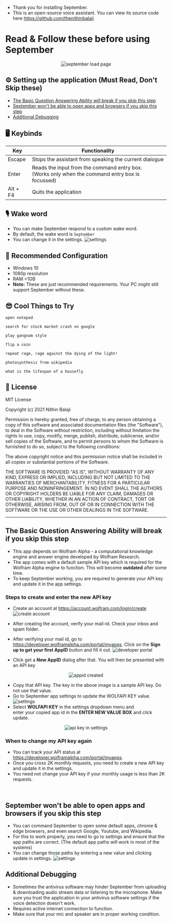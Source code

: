+ Thank you for installing September.
+ This is an open-source voice assistant. You can view its source code here https://github.com/thenithinbalaji

# Read & Follow these before using September 

<p align = "center">
  <img alt = "september load page" src = "https://user-images.githubusercontent.com/73932121/154336929-d42a9d0e-e346-472c-8231-77a87c4fac59.png">
</p>

## ⚙️ Setting up the application (Must Read, Don't Skip these)

  + [The Basic Question Answering Ability will break if you skip this step](SETUP.md#the-basic-question-answering-ability-will-break-if-you-skip-this-step)   
  + [September won't be able to open apps and browsers if you skip this step](SETUP.md#september-wont-be-able-to-open-apps-and-browsers-if-you-skip-this-step)        
  + [Additional Debugging](SETUP.md#additional-debugging)      

## 🖥️ Keybinds

| Key         | Functionality |    
| ----------- | -----------   |     
| Escape      | Stops the assistant from speaking the current dialogue|     
| Enter       | Reads the input from the command entry box. <br> (Works only when the command entry box is focussed)|
| Alt + F4    | Quits the application |


## 🎙️ Wake word 

+ You can make September respond to a custom wake word. 
+ By default, the wake word is `September`
+ You can change it in the settings. 
![settings](https://user-images.githubusercontent.com/73932121/154291061-500874be-1a2f-4d76-9e75-98239170ad1f.png)

## 💾 Recommended Configuration

+ Windows 10
+ 1080p resolution
+ RAM >1GB
+ **Note:** These are just recommended requirements. Your PC might still support September without these.

## 😎 Cool Things to Try
```
open notepad
```
```
search for stock market crash on google
```
```
play gangnam style 
```
```
flip a coin
```
```
repeat rage, rage against the dying of the light!
```
```
photosynthesis from wikipedia
```
```
what is the lifespan of a housefly
```

## 📝 License
MIT License

Copyright (c) 2021 Nithin Balaji

Permission is hereby granted, free of charge, to any person obtaining a copy
of this software and associated documentation files (the "Software"), to deal
in the Software without restriction, including without limitation the rights
to use, copy, modify, merge, publish, distribute, sublicense, and/or sell
copies of the Software, and to permit persons to whom the Software is
furnished to do so, subject to the following conditions:

The above copyright notice and this permission notice shall be included in all
copies or substantial portions of the Software.

THE SOFTWARE IS PROVIDED "AS IS", WITHOUT WARRANTY OF ANY KIND, EXPRESS OR
IMPLIED, INCLUDING BUT NOT LIMITED TO THE WARRANTIES OF MERCHANTABILITY,
FITNESS FOR A PARTICULAR PURPOSE AND NONINFRINGEMENT. IN NO EVENT SHALL THE
AUTHORS OR COPYRIGHT HOLDERS BE LIABLE FOR ANY CLAIM, DAMAGES OR OTHER
LIABILITY, WHETHER IN AN ACTION OF CONTRACT, TORT OR OTHERWISE, ARISING FROM,
OUT OF OR IN CONNECTION WITH THE SOFTWARE OR THE USE OR OTHER DEALINGS IN THE
SOFTWARE.

----------------------

## The Basic Question Answering Ability will break if you skip this step

+ This app depends on Wolfram Alpha - a computational knowledge engine and answer engine developed by Wolfram Research.
+ The app comes with a default sample API key which is required for the Wolfram Alpha engine to function. This will become **outdated** after some time. 
+ To keep September working, you are required to generate your API key and update it in the app settings.

### Steps to create and enter the new API key

+ Create an account at https://account.wolfram.com/login/create
![create account](https://user-images.githubusercontent.com/73932121/154290158-ae1c80b6-b7d9-4e04-9c99-ca80cad29352.png)
+ After creating the account, verify your mail-id. Check your inbox and spam folder. 
+ After verifying your mail id, go to https://developer.wolframalpha.com/portal/myapps. Click on the **Sign up to get your first AppID** button and fill it out. 
![developer portal](https://user-images.githubusercontent.com/73932121/154291516-7f78a34e-a925-4dca-8cc1-6d6ce012d305.png)

+ Click get a **New AppID** dialog after that. You will then be presented with an API key

<p align = "center">
  <img alt = "appid created" src = "https://user-images.githubusercontent.com/73932121/154291042-7668fd00-036c-4fc8-b611-f954091ff93e.png">
</p>

+ Copy that API key. The key in the above image is a sample API key. Do not use that value.   
+ Go to September app settings to update the WOLFAPI KEY value.
![settings](https://user-images.githubusercontent.com/73932121/154291061-500874be-1a2f-4d76-9e75-98239170ad1f.png)
+ Select **WOLFAPI KEY** in the settings dropdown menu and      
  enter your copied app id in the **ENTER NEW VALUE BOX** and click update.

<p align = "center">
  <img alt = "api key in settings" src = "https://user-images.githubusercontent.com/73932121/154312014-4e5cc2c9-2569-4b62-ab08-abf59545400a.png">
</p>

### When to change my API key again

+ You can track your API status at https://developer.wolframalpha.com/portal/myapps.
+ Once you cross 2K monthly requests, you need to create a new API key and update it in the settings.
+ You need not change your API key if your monthly usage is less than 2K requests.   

<br>

## September won't be able to open apps and browsers if you skip this step

+ You can command September to open some default apps, chrome & edge browsers, and even search Google, Youtube, and Wikipedia.
+ For this to work properly, you need to go to settings and ensure that the app paths are correct. (The default app paths will work in most of the systems)  
+ You can change those paths by entering a new value and clicking update in settings.
![settings](https://user-images.githubusercontent.com/73932121/154291061-500874be-1a2f-4d76-9e75-98239170ad1f.png)

## Additional Debugging
+ Sometimes the antivirus software may hinder September from uploading & downloading audio stream data or listening to the microphone. Make sure you trust the application in your antivirus software settings if the voice detection doesn't work.
+ Requires active internet connection to function.   
+ Make sure that your mic and speaker are in proper working condition. 
